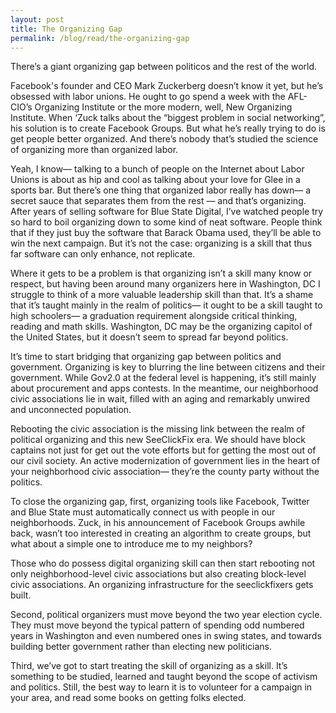 ```yaml
---
layout: post
title: The Organizing Gap
permalink: /blog/read/the-organizing-gap
---
```

 There’s a giant organizing gap between politicos and the rest of the world.

 Facebook's founder and CEO Mark Zuckerberg doesn’t know it yet, but he’s obsessed with labor unions. He ought to go spend a week with the AFL-CIO’s Organizing Institute or the more modern, well, New Organizing Institute. When ‘Zuck talks about the “biggest problem in social networking”, his solution is to create Facebook Groups. But what he’s really trying to do is get people better organized. And there’s nobody that’s studied the science of organizing more than organized labor.

 Yeah, I know— talking to a bunch of people on the Internet about Labor Unions is about as hip and cool as talking about your love for Glee in a sports bar. But there’s one thing that organized labor really has down— a secret sauce that separates them from the rest — and that’s organizing. After years of selling software for Blue State Digital, I’ve watched people try so hard to boil organizing down to some kind of neat software. People think that if they just buy the software that Barack Obama used, they’ll be able to win the next campaign. But it’s not the case: organizing is a skill that thus far software can only enhance, not replicate.

 Where it gets to be a problem is that organizing isn’t a skill many know or respect, but having been around many organizers here in Washington, DC I struggle to think of a more valuable leadership skill than that. It’s a shame that it’s taught mainly in the realm of politics— it ought to be a skill taught to high schoolers— a graduation requirement alongside critical thinking, reading and math skills. Washington, DC may be the organizing capitol of the United States, but it doesn’t seem to spread far beyond politics.

 It’s time to start bridging that organizing gap between politics and government. Organizing is key to blurring the line between citizens and their government. While Gov2.0 at the federal level is happening, it’s still mainly about procurement and apps contests. In the meantime, our neighborhood civic associations lie in wait, filled with an aging and remarkably unwired and unconnected population.

 Rebooting the civic association is the missing link between the realm of political organizing and this new SeeClickFix era. We should have block captains not just for get out the vote efforts but for getting the most out of our civil society. An active modernization of government lies in the heart of your neighborhood civic association— they’re the county party without the politics.

 To close the organizing gap, first, organizing tools like Facebook, Twitter and Blue State must automatically connect us with people in our neighborhoods. Zuck, in his announcement of Facebook Groups awhile back, wasn’t too interested in creating an algorithm to create groups, but what about a simple one to introduce me to my neighbors?

 Those who do possess digital organizing skill can then start rebooting not only neighborhood-level civic associations but also creating block-level civic associations. An organizing infrastructure for the seeclickfixers gets built.

 Second, political organizers must move beyond the two year election cycle. They must move beyond the typical pattern of spending odd numbered years in Washington and even numbered ones in swing states, and towards building better government rather than electing new politicians.

 Third, we’ve got to start treating the skill of organizing as a skill. It’s something to be studied, learned and taught beyond the scope of activism and politics. Still, the best way to learn it is to volunteer for a campaign in your area, and read some books on getting folks elected.
